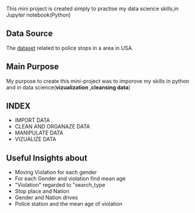 This mini project is created simply to practise my data science skills,in Jupyter notebook(Python)
## Data Source
The [dataset](https://openpolicing.stanford.edu/data/) related to police stops in a area in USA.

## Main Purpose
My purpose to create this mini-project was to imporove my skills in python and in data science(**vizualization ,cleansing data**)

## INDEX
 - IMPORT DATA
 - CLEAN AND ORGANAZE DATA
 - MANIPULATE DATA
 - VIZUALIZE DATA

## Useful Insights about 
 - Moving Violation for each gender 
 - For each Gender and violation find mean age
 - "Violation" regarded to "search_type 
 - Stop place and Nation 
 - Gender and Nation drives
 - Police station and the mean age of violation
